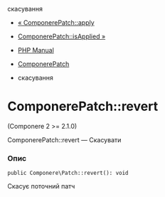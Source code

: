 скасування

-   [« ComponerePatch::apply](componere-patch.apply.html)
    
-   [ComponerePatch::isApplied »](componere-patch.isapplied.html)
    
-   [PHP Manual](index.md)
    
-   [ComponerePatch](class.componere-patch.html)
    
-   скасування
    

# ComponerePatch::revert

(Componere 2 >= 2.1.0)

ComponerePatch::revert — Скасувати

### Опис

```methodsynopsis
public Componere\Patch::revert(): void
```

Скасує поточний патч